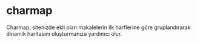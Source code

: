 # charmap
Charmap, sitenizde ekli olan makalelerin ilk harflerine göre gruplandırarak dinamik haritasını oluşturmanıza yardımcı olur.

